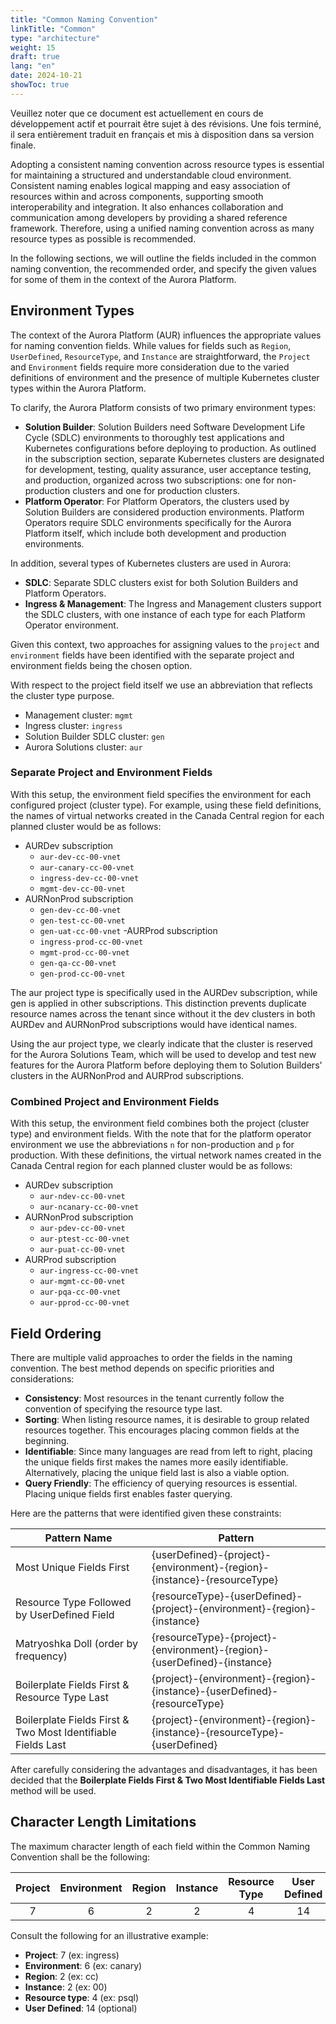 ```yaml
---
title: "Common Naming Convention"
linkTitle: "Common"
type: "architecture"
weight: 15
draft: true
lang: "en"
date: 2024-10-21
showToc: true
---
```


<gcds-alert alert-role="danger" container="full" heading="Avis de traduction" hide-close-btn="true" hide-role-icon="false" is-fixed="false" class="hydrated mb-400">
<gcds-text>Veuillez noter que ce document est actuellement en cours de développement actif et pourrait être sujet à des révisions. Une fois terminé, il sera entièrement traduit en français et mis à disposition dans sa version finale.</gcds-text>
</gcds-alert>

Adopting a consistent naming convention across resource types is essential for maintaining a structured and understandable cloud environment. Consistent naming enables logical mapping and easy association of resources within and across components, supporting smooth interoperability and integration. It also enhances collaboration and communication among developers by providing a shared reference framework. Therefore, using a unified naming convention across as many resource types as possible is recommended.

In the following sections, we will outline the fields included in the common naming convention, the recommended order, and specify the given values for some of them in the context of the Aurora Platform.

## Environment Types

The context of the Aurora Platform (AUR) influences the appropriate values for naming convention fields. While values for fields such as `Region`, `UserDefined`, `ResourceType`, and `Instance` are straightforward, the `Project` and `Environment` fields require more consideration due to the varied definitions of environment and the presence of multiple Kubernetes cluster types within the Aurora Platform.

To clarify, the Aurora Platform consists of two primary environment types:

- **Solution Builder**: Solution Builders need Software Development Life Cycle (SDLC) environments to thoroughly test applications and Kubernetes configurations before deploying to production. As outlined in the subscription section, separate Kubernetes clusters are designated for development, testing, quality assurance, user acceptance testing, and production, organized across two subscriptions: one for non-production clusters and one for production clusters.
- **Platform Operator**: For Platform Operators, the clusters used by Solution Builders are considered production environments. Platform Operators require SDLC environments specifically for the Aurora Platform itself, which include both development and production environments.

In addition, several types of Kubernetes clusters are used in Aurora:

- **SDLC**: Separate SDLC clusters exist for both Solution Builders and Platform Operators.
- **Ingress & Management**: The Ingress and Management clusters support the SDLC clusters, with one instance of each type for each Platform Operator environment.

Given this context, two approaches for assigning values to the `project` and `environment` fields have been identified with the separate project and environment fields being the chosen option.

With respect to the project field itself we use an abbreviation that reflects the cluster type purpose.

- Management cluster: `mgmt`
- Ingress cluster: `ingress`
- Solution Builder SDLC cluster: `gen`
- Aurora Solutions cluster: `aur`

### Separate Project and Environment Fields

With this setup, the environment field specifies the environment for each configured project (cluster type). For example, using these field definitions, the names of virtual networks created in the Canada Central region for each planned cluster would be as follows:

- AURDev subscription
  - `aur-dev-cc-00-vnet`
  - `aur-canary-cc-00-vnet`
  - `ingress-dev-cc-00-vnet`
  - `mgmt-dev-cc-00-vnet`
- AURNonProd subscription
  - `gen-dev-cc-00-vnet`
  - `gen-test-cc-00-vnet`
  - `gen-uat-cc-00-vnet`
-AURProd subscription
  - `ingress-prod-cc-00-vnet`
  - `mgmt-prod-cc-00-vnet`
  - `gen-qa-cc-00-vnet`
  - `gen-prod-cc-00-vnet`

The aur project type is specifically used in the AURDev subscription, while gen is applied in other subscriptions. This distinction prevents duplicate resource names across the tenant since without it the dev clusters in both AURDev and AURNonProd subscriptions would have identical names.

Using the aur project type, we clearly indicate that the cluster is reserved for the Aurora Solutions Team, which will be used to develop and test new features for the Aurora Platform before deploying them to Solution Builders' clusters in the AURNonProd and AURProd subscriptions.

### Combined Project and Environment Fields

With this setup, the environment field combines both the project (cluster type) and environment fields. With the note that for the platform operator environment we use the abbreviations `n` for non-production and `p` for production. With these definitions, the virtual network names created in the Canada Central region for each planned cluster would be as follows:

- AURDev subscription
  - `aur-ndev-cc-00-vnet`
  - `aur-ncanary-cc-00-vnet`
- AURNonProd subscription
  - `aur-pdev-cc-00-vnet`
  - `aur-ptest-cc-00-vnet`
  - `aur-puat-cc-00-vnet`
- AURProd subscription
  - `aur-ingress-cc-00-vnet`
  - `aur-mgmt-cc-00-vnet`
  - `aur-pqa-cc-00-vnet`
  - `aur-pprod-cc-00-vnet`

## Field Ordering

There are multiple valid approaches to order the fields in the naming convention. The best method depends on specific priorities and considerations:

- **Consistency**: Most resources in the tenant currently follow the convention of specifying the resource type last.
- **Sorting**: When listing resource names, it is desirable to group related resources together. This encourages placing common fields at the beginning.
- **Identifiable**: Since many languages are read from left to right, placing the unique fields first makes the names more easily identifiable. Alternatively, placing the unique field last is also a viable option.
- **Query Friendly**: The efficiency of querying resources is essential. Placing unique fields first enables faster querying.

Here are the patterns that were identified given these constraints:

| **Pattern Name**                                             | **Pattern**                                                              |
|--------------------------------------------------------------|--------------------------------------------------------------------------|
| Most Unique Fields First                                     | {userDefined}-{project}-{environment}-{region}-{instance}-{resourceType} |
| Resource Type Followed by UserDefined Field                  | {resourceType}-{userDefined}-{project}-{environment}-{region}-{instance} |
| Matryoshka Doll (order by frequency)                         | {resourceType}-{project}-{environment}-{region}-{userDefined}-{instance} |
| Boilerplate Fields First & Resource Type Last                | {project}-{environment}-{region}-{instance}-{userDefined}-{resourceType} |
| Boilerplate Fields First & Two Most Identifiable Fields Last | {project}-{environment}-{region}-{instance}-{resourceType}-{userDefined} |

<div class="mb-400"></div>

After carefully considering the advantages and disadvantages, it has been decided that the **Boilerplate Fields First & Two Most Identifiable Fields Last** method will be used.

## Character Length Limitations

The maximum character length of each field within the Common Naming Convention shall be the following:

| Project | Environment | Region | Instance | Resource Type | User Defined |
|:-------:|:-----------:|:------:|:--------:|:-------------:|:------------:|
|    7    |      6      |   2    |    2     |       4       |      14      |

<div class="mb-400"></div>

Consult the following for an illustrative example:

- **Project**: 7 (ex: ingress)
- **Environment**: 6 (ex: canary)
- **Region**: 2 (ex: cc)
- **Instance**: 2 (ex: 00)
- **Resource type**: 4 (ex: psql)
- **User Defined**: 14 (optional)
